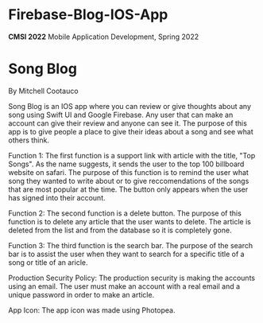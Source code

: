 # Firebase-Blog-IOS-App

**CMSI 2022** Mobile Application Development, Spring 2022

# Song Blog
By Mitchell Cootauco

Song Blog is an IOS app where you can review or give thoughts about any song using Swift UI and Google Firebase. Any user that can make an account can give their review and anyone can see it. The purpose of this app is to give people a place to give their ideas about a song and see what others think. 

Function 1:
The first function is a support link with article with the title, "Top Songs". As the name suggests, it sends the user to the top 100 billboard website on safari. The purpose of this function is to remind the user what song they wanted to write about or to give reccomendations of the songs that are most popular at the time. The button only appears when the user has signed into their account. 

Function 2:
The second function is a delete button. The purpose of this function is to delete any article that the user wants to delete. The article is deleted from the list and from the database so it is completely gone. 

Function 3:
The third function is the search bar. The purpose of the search bar is to assist the user when they want to search for a specific title of a song or title of an aricle. 

Production Security Policy:
The production security is making the accounts using an email. The user must make an account with a real email and a unique password in order to make an article. 

App Icon:
The app icon was made using Photopea.
